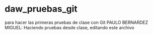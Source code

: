 daw_pruebas_git
===============

para hacer las primeras pruebas de clase con Git
PAULO BERNARDEZ MIGUEL: Haciendo pruebas desde clase, editando este archivo